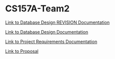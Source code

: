 # CS157A-Team2
[Link to Database Design  REVISION Documentation](https://github.com/CS157A-Team2/CS157A-Team2/blob/master/doc/db-design/db-design-revision.pdf)


[Link to Database Design  Documentation](https://github.com/CS157A-Team2/CS157A-Team2/blob/master/doc/db-design/db-design.pdf)


[Link to Project Requirements Documentation](https://github.com/CS157A-Team2/CS157A-Team2/blob/master/doc/project-requirement/project_requirement.pdf)

[Link to Proposal](https://github.com/CS157A-Team2/CS157A-Team2/blob/master/doc/proposal/project-proposal.pdf)


